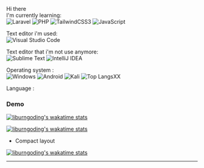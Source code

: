 Hi there
<br>
I'm currently learning:
<br>
![Laravel](https://img.shields.io/badge/laravel-%23FF2D20.svg?style=for-the-badge&logo=laravel&logoColor=white)
![PHP](https://img.shields.io/badge/php-%23777BB4.svg?style=for-the-badge&logo=php&logoColor=white)
![TailwindCSS3](https://img.shields.io/badge/tailwindcss-%2338B2AC.svg?style=for-the-badge&logo=tailwind-css&logoColor=white)
![JavaScript](https://img.shields.io/badge/javascript-%23323330.svg?style=for-the-badge&logo=javascript&logoColor=%23F7DF1E)

Text editor i'm used:
<br>
![Visual Studio Code](https://img.shields.io/badge/Visual%20Studio%20Code-0078d7.svg?style=for-the-badge&logo=visual-studio-code&logoColor=white)


Text editor that i'm not use anymore:
<br>
![Sublime Text](https://img.shields.io/badge/sublime_text-%23575757.svg?style=for-the-badge&logo=sublime-text&logoColor=important)
![IntelliJ IDEA](https://img.shields.io/badge/IntelliJIDEA-000000.svg?style=for-the-badge&logo=intellij-idea&logoColor=white)


Operating system :
<br>
![Windows](https://img.shields.io/badge/Windows-0078D6?style=for-the-badge&logo=windows&logoColor=white)
![Android](https://img.shields.io/badge/Android-3DDC84?style=for-the-badge&logo=android&logoColor=white)
![Kali](https://img.shields.io/badge/Kali-268BEE?style=for-the-badge&logo=kalilinux&logoColor=white)
![Top LangsXX](https://github-readme-stats.vercel.app/api/top-langs/?username=liburngoding&layout=compact)

Language :


### Demo

[![liburngoding's wakatime stats](https://github-readme-stats.vercel.app/api/wakatime?username=liburngoding)](https://github.com/anuraghazra/github-readme-stats)

[![liburngoding's wakatime stats](https://github-readme-stats.vercel.app/api/wakatime?username=liburngoding&hide_progress=true)](https://github.com/anuraghazra/github-readme-stats)

-   Compact layout

[![liburngoding's wakatime stats](https://github-readme-stats.vercel.app/api/wakatime?username=liburngoding&layout=compact)](https://github.com/anuraghazra/github-readme-stats)

* * *
<br>
<!--
![Top Langs](https://github-readme-stats.vercel.app/api/top-langs/?username=liburngoding&layout=compact)
-->

